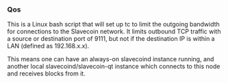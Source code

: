 ### Qos ###

This is a Linux bash script that will set up tc to limit the outgoing bandwidth for connections to the Slavecoin network. It limits outbound TCP traffic with a source or destination port of 9111, but not if the destination IP is within a LAN (defined as 192.168.x.x).

This means one can have an always-on slavecoind instance running, and another local slavecoind/slavecoin-qt instance which connects to this node and receives blocks from it.
